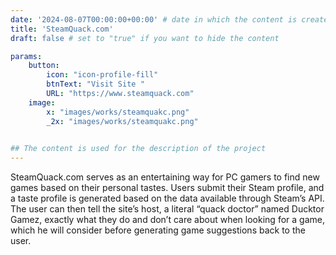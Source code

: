 ```yaml
---
date: '2024-08-07T00:00:00+00:00' # date in which the content is created - defaults to "today"
title: 'SteamQuack.com'
draft: false # set to "true" if you want to hide the content 

params:
    button:
        icon: "icon-profile-fill"
        btnText: "Visit Site "
        URL: "https://www.steamquack.com"
    image:  
        x: "images/works/steamquakc.png"
        _2x: "images/works/steamquakc.png"
    

## The content is used for the description of the project
---
```


SteamQuack.com serves as an entertaining way for PC gamers to find new games based on their personal tastes. Users submit their Steam profile, and a
taste profile is generated based on the data available through Steam’s API. The user can then tell the site’s
host, a literal “quack doctor” named Ducktor Gamez, exactly what they do and don’t care about when looking
for a game, which he will consider before generating game suggestions back to the user.